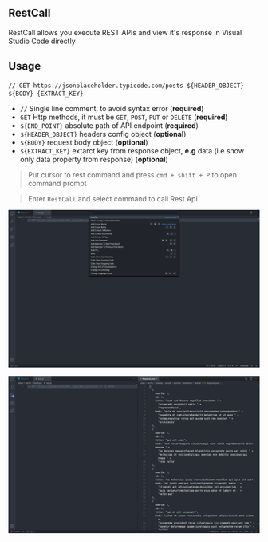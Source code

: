 ## RestCall
RestCall allows you execute REST APIs and view it's response in Visual Studio Code directly

## Usage

```
// GET https://jsonplaceholder.typicode.com/posts ${HEADER_OBJECT} ${BODY} {EXTRACT_KEY}
```

* `//` Single line comment, to avoid syntax error (**required**)
* `GET` Http methods, it must be `GET`, `POST`, `PUT` or `DELETE` (**required**)
* `${END_POINT}` absolute path of API endpoint (**required**)
* `${HEADER_OBJECT}` headers config object (**optional**)
* `${BODY}` request body object (**optional**)
* `${EXTRACT_KEY}` extarct key from response object, **e.g** data (i.e show only data property from response) (**optional**)

> Put cursor to rest command and press `cmd + shift + P` to open command prompt

> Enter `RestCall` and select command to call Rest Api

![open command prompt](https://github.com/csainath07/restcall/blob/master/images/usage1.png)

![api response](https://github.com/csainath07/restcall/blob/master/images/usage2.png)